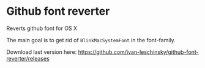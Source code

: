 # Github font reverter

Reverts github font for OS X

The main goal is to get rid of `BlinkMacSystemFont` in the font-family.

Download last version here: https://github.com/ivan-leschinsky/github-font-reverter/releases
